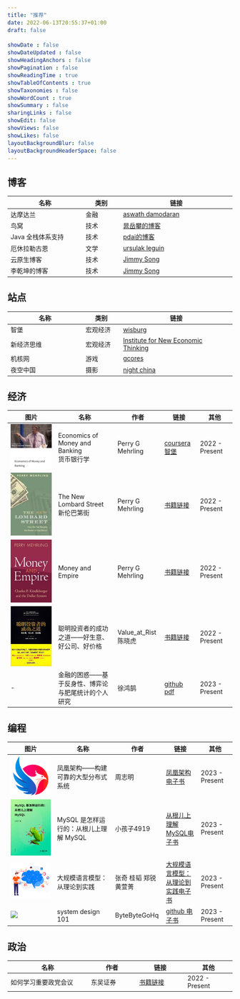 ```yaml
---
title: "推荐"
date: 2022-06-13T20:55:37+01:00
draft: false

showDate : false
showDateUpdated : false
showHeadingAnchors : false
showPagination : false
showReadingTime : true
showTableOfContents : true
showTaxonomies : false
showWordCount : true
showSummary : false
sharingLinks : false
showEdit: false
showViews: false
showLikes: false
layoutBackgroundBlur: false
layoutBackgroundHeaderSpace: false
---
```


## 博客

<table>
    <thead>
        <tr>
            <th style="width: 20%">名称</th>
            <th style="width: 10%">类别</th>
            <th style="width: 30%">链接</th>
        </tr>
    </thead>
    <tbody>
        <tr>
            <td>达摩达兰</td>
            <td>金融</td>
            <td><a href="https://aswathdamodaran.blogspot.com/">aswath damodaran</a></td>
        </tr>
        <tr>
            <td>鸟窝</td>
            <td>技术</td>
            <td><a href="https://colobu.com/">晁岳攀的博客</a></td>
        </tr>
        <tr>
            <td>Java 全栈体系支持 </td>
            <td>技术</td>
            <td><a href="https://pdai.tech/">pdai的博客</a></td>
        </tr>
        <tr>
            <td>厄休拉勒古恩</td>
            <td>文学</td>
            <td><a href="https://www.ursulakleguin.com/home/">ursulak leguin</a></td>
        </tr>
        <tr>
            <td>云原生博客</td>
            <td>技术</td>
            <td><a href="https://jimmysong.io/"> Jimmy Song</a></td>
        </tr>
        <tr>
            <td>李乾坤的博客</td>
            <td>技术</td>
            <td><a href="https://qiankunli.github.io/"> Jimmy Song</a></td>
        </tr>
    </tbody>
</table>

## 站点

<table>
    <thead>
        <tr>
            <th style="width: 20%">名称</th>
            <th style="width: 10%">类别</th>
            <th style="width: 30%">链接</th>
        </tr>
    </thead>
    <tbody>
        <tr>
            <td>智堡</td>
            <td>宏观经济</td>
            <td><a href="https://www.wisburg.com/">wisburg</a></td>
        </tr>
        <tr>
            <td>新经济思维</td>
            <td>宏观经济</td>
            <td><a href="https://www.ineteconomics.org/">Institute for New Economic Thinking</a></td>
        </tr>
        <tr>
            <td>机核网</td>
            <td>游戏</td>
            <td><a href="https://www.gcores.com/">gcores</a></td>
        </tr>
        <tr>
            <td>夜空中国</td>
            <td>摄影</td>
            <td><a href="https://nightchina.net/">night china</a></td>
        </tr>
    </tbody>
</table>

## 经济

<table>
    <thead>
        <tr>
            <th style="width: 20%">图片</th>
            <th style="width: 25%">名称</th>
            <th style="width: 15%">作者</th>
            <th style="width: 15%">链接</th>
            <th style="width: 15%">其他</th>
        </tr>
    </thead>
    <tbody>
        <tr>
            <td><img src="economy/economics of money and banking.png" alt="economics of money and banking"/></td>
            <td>Economics of Money and Banking <br/>   货币银行学</td>
            <td>Perry G Mehrling</td>
            <td>
                <a href="https://www.coursera.org/learn/money-banking" target="_blank">coursera</a>
                <br/>  
                <a href="https://www.wisburg.com/topics/79" target="_blank">智堡</a>
            </td>
            <td >2022 - Present</td>
        </tr>
        <tr>
            <td><img src="economy/The New Lombard Street.jpeg" alt="The New Lombard Street"/></td>
            <td>The New Lombard Street <br/> 新伦巴第街</td>
            <td>Perry G Mehrling</td>
            <td><a href="economy/Perry Mehrling - The New Lombard Street.pdf" >书籍链接</a></td>
            <td >2022 - Present</td>
        </tr>
        <tr>
            <td><img src="economy/Money and Empire.jpeg" alt="Money and Empire"/></td>
            <td>Money and Empire</td>
            <td>Perry G Mehrling</td>
            <td><a href="economy/Perry Mehrling - Money and Empire.pdf" target="_blank">书籍链接</a></td>
            <td >2022 - Present</td>
        </tr>
        <tr>
             <td><img src="economy/value_at_risk.jpg" alt="聪明投资者的成功之道——好生意、好公司、好价格"/></td>
             <td>聪明投资者的成功之道——好生意、好公司、好价格</td>
             <td>Value_at_Rist 陈晓虎</td>
             <td><a href="economy/聪明投资者的成功之道——好生意、好公司、好价格.pdf" target="_blank">书籍链接</a></td>
             <td >2022 - Present</td>
        </tr>
        <tr>
            <td>-</td>
            <td>金融的困惑——基于反身性、博弈论与肥尾统计的个人研究</td>
            <td>徐鸿鹄</td>
            <td><a href="https://github.com/lostinet/Finance-at-a-loss" target="_blank">github pdf</a></td>
            <td >2023 - Present</td>
        </tr>
    </tbody>

</table>

## 编程

<table>
    <thead>
        <tr>
            <th style="width: 20%">图片</th>
            <th style="width: 25%">名称</th>
            <th style="width: 15%">作者</th>
            <th style="width: 15%">链接</th>
            <th style="width: 15%">其他</th>
        </tr>
    </thead>
    <tbody>
        <tr>
            <td><img src="coding/icyfenix.png"/></td>
            <td>凤凰架构——构建可靠的大型分布式系统</td>
            <td>周志明</td>
            <td><a href="https://icyfenix.cn/" target="_blank">凤凰架构电子书</a></td>
            <td >2023 - Present</td>
        </tr>
        <tr>
            <td><img src="coding/从根儿上理解 MySQL.png"/></td>
            <td>MySQL 是怎样运行的：从根儿上理解 MySQL</td>
            <td>小孩子4919</td>
            <td><a href="https://relph1119.github.io/mysql-learning-notes/#/" target="_blank">从根儿上理解MySQL电子书</a></td>
            <td >2023 - Present</td>
        </tr>
        <tr>
            <td><img src="coding/大规模语言模型：从理论到实践.png"/></td>
            <td>大规模语言模型：从理论到实践</td>
            <td>张奇 桂韬 郑锐 ⻩萱菁</td>
            <td><a href="https://intro-llm.github.io/" target="_blank">大规模语言模型：从理论到实践电子书</a></td>
            <td >2023 - Present</td>
        </tr>
        <tr>
            <td><img src="https://github.com/ByteByteGoHq/system-design-101/raw/main/images/banner.jpg"/></td>
            <td>system design 101</td>
            <td>ByteByteGoHq</td>
            <td><a href="https://github.com/ByteByteGoHq/system-design-101" target="_blank">github 电子书</a></td>
            <td >2023 - Present</td>
        </tr>
    </tbody>
</table>

## 政治

<table>
    <thead>
        <tr>
            <th style="width: 25%">名称</th>
            <th style="width: 15%">作者</th>
            <th style="width: 15%">链接</th>
            <th style="width: 15%">其他</th>
        </tr>
    </thead>
    <tbody>
        <tr>
            <td>如何学习重要政党会议</td>
            <td>东吴证券</td>
            <td><a href="polity/中国政策系列一：如何学习重要党政会议.pdf" target="_blank">书籍链接</a></td>
            <td >2022 - Present</td>
        </tr>
    </tbody>
</table>



